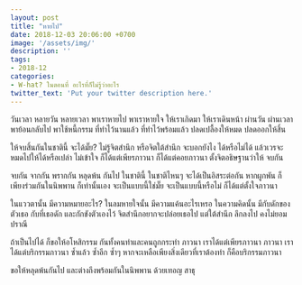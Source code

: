 ```yaml
---
layout: post
title: "หายไป"
date: 2018-12-03 20:06:00 +0700
image: '/assets/img/'
description: ''
tags:
- 2018-12
categories:
- W-hat? ในตอนที่ อะไรที่ก็ไม่รู้ว่าอะไร
twitter_text: 'Put your twitter description here.'
---
```

วันเวลา หลายวัน หลายเวลา พาเราหายไป พาเราหายใจ ให้เราเกิดมา ให้เราเดินหน้า ผ่านวัน ผ่านเวลา พาย้อนกลับไป พาใช้หนี้กรรม ที่ทำไว้นานแล้ว ที่ทำไว้พร้อมแล้ว ปลดเปลื้องให้หมด ปลดออกให้สิ้น

ให้จบสิ้นกันในชาตินี้ จะได้มั๊ย? ไม่รู้จิตสำนึก หรือจิตใต้สำนึก จะบอกยังไง ได้หรือไม่ได้ แล้วเวรจะหมดไปให้ได้หรือเปล่า ไม่เข้าใจ ก็ได้แต่เพียรภาวนา ก็ได้แต่คอยภาวนา ตั้งจิตอธิษฐานว่าให้ จบกัน

จบกัน จากกัน พรากกัน หลุดพ้น กันไป ในชาตินี้ ในชาติไหนๆ จะได้เป็นอิสระต่อกัน หากผูกพัน ก็เพียงร่วมกันในนิพพาน ก็เท่านั้นเอง จะเป็นแบบนี้ใช่มั๊ย จะเป็นแบบนี้หรือไม่ ก็ได้แต่ตั้งใจภาวนา

ในแววตานั้น มีความหมายอะไร? ในลมหายใจนั้น มีความแค้นอะไรเหรอ ในความคิดนั้น มีกับดักของตัวเธอ กับที่เธอดัก และกักขังตัวเองไว้ จิตสำนึกอยากจะปล่อยเธอไป แต่ใต้สำนึก ลึกลงไป คงไม่ยอมปราณี

ถ้าเป็นไปได้ ก็ขอให้อโหสิกรรม กันทั้งคนทำและคนถูกกระทำ ภาวนา เราได้แต่เพียรภาวนา ภาวนา เราได้แต่บริกรรมภาวนา ซ้ำแล้ว ซ้ำอีก ซ้ำๆ หากจะเหลือเพียงสิ่งเดียวที่เราต้องทำ ก็คือบริกรรมภาวนา

ขอให้หลุดพ้นกันไป และต่างถึงพร้อมกันในนิพพาน ด้วยเทอญ สาธุ
